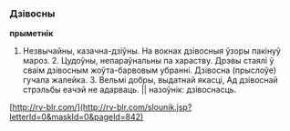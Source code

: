 ### Дзівосны
**прыметнік**

1. Незвычайны, казачна-дзіўны. На вокнах дзівосныя ўзоры пакінуў мароз. 2. Цудоўны, непараўнальны па хараству. Дрэвы стаялі ў сваім дзівосным жоўта-барвовым убранні. Дзівосна (прыслоўе) гучала жалейка. 3. Вельмі добры, выдатнай якасці, Ад дзівоснай стрэльбы еачэй не адарваць. || назоўнік: дзівоснасць.

<a rel="author">[http://rv-blr.com/](http://rv-blr.com/slounik.jsp?letterId=0&maskId=0&pageId=842)</a>
